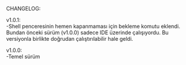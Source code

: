 CHANGELOG:  
  
v1.0.1:  
 -Shell penceresinin hemen kapanmaması için bekleme komutu eklendi. Bundan önceki sürüm (v1.0.0) sadece IDE üzerinde çalışıyordu. Bu versiyonla birlikte doğrudan çalıştırılabilir hale geldi.  
   
 v1.0.0:  
  -Temel sürüm
